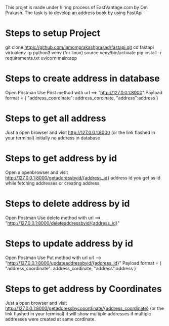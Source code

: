 This projet is made under hiring process of EastVantage.com by Om Prakash.
The task is to develop an address book by using FastApi


# Steps to setup Project
git clone https://github.com/iamomprakashprasad/fastapi.git
cd fastapi
virtualenv -p python3 venv (for linux)
source venv/bin/activate
pip install -r requirements.txt
uvicorn main:app


# Steps to create address in database
Open Postman
Use Post method with url ==> "http://127.0.0.1:8000"
Payload format = {
    "address_coordinate": address_cordinate,
    "address":address
    }

# Steps to get all address
Just a open browser and visit http://127.0.0.1:8000 (or the link flashed in your terminal)
initially no address in database

# Steps to get address by id 
Open a openbrowser and visit http://127.0.0.1:8000/getaddressbyid/{address_id}  address id you get as id while fetching addresses or creating address


# Steps to delete address by id
Open Postman
Use delete method with url ==> "http://127.0.0.1:8000/deleteaddressbyid/{address_id}"

# Steps to update address by id
Open Postman 
Use Put method with url url --> "http://127.0.0.1:8000/updateaddressbyid/{address_id}"
Payload format = {
    "address_coordinate": address_cordinate,
    "address":address
    }

# Steps to get address by Coordinates
Just a open browser and visit http://127.0.0.1:8000/getaddressbycooordinate/{address_coordinate} (or the link flashed in your terminal)
it will show multiple addresses if multiple addresses were created at same cordinate.